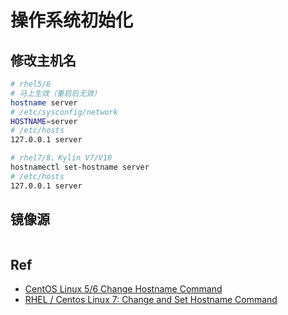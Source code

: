 # 操作系统初始化

## 修改主机名

```sh
# rhel5/6
# 马上生效（重启后无效）
hostname server
# /etc/sysconfig/network
HOSTNAME=server
# /etc/hosts
127.0.0.1 server

# rhel7/8、Kylin V7/V10
hostnamectl set-hostname server
# /etc/hosts
127.0.0.1 server
```

## 镜像源

```sh

```


## Ref

- [CentOS Linux 5/6 Change Hostname Command](https://www.cyberciti.biz/faq/centos-hostname-change-command-line/)
- [RHEL / Centos Linux 7: Change and Set Hostname Command](https://www.cyberciti.biz/faq/rhel-redhat-centos-7-change-hostname-command/)
